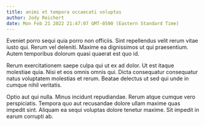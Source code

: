 ```yaml
---
title: animi et tempora occaecati voluptas
author: Jody Reichert
date: Mon Feb 21 2022 21:47:07 GMT-0500 (Eastern Standard Time)
---
```

Eveniet porro sequi quia porro non officiis. Sint repellendus velit rerum vitae iusto qui. Rerum vel deleniti. Maxime ea dignissimos ut qui praesentium. Autem temporibus dolorum quasi quaerat est quo id.

 Rerum exercitationem saepe culpa qui ut ex ad dolor. Ut est itaque molestiae quia. Nisi et eos omnis omnis qui. Dicta consequatur consequatur natus voluptatem molestias et rerum. Beatae delectus ut sed qui unde in cumque nihil veritatis.

 Optio aut qui nulla. Minus incidunt repudiandae. Rerum atque cumque vero perspiciatis. Tempora quo aut recusandae dolore ullam maxime quas impedit sint. Aliquam ea sequi voluptas dolore tenetur maxime. Sit impedit in earum corrupti ab.